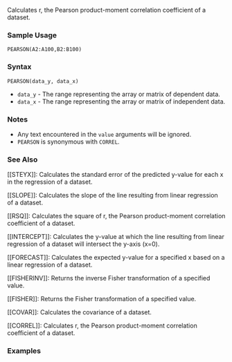 Calculates r, the Pearson product-moment correlation coefficient of a dataset.

### Sample Usage

`PEARSON(A2:A100,B2:B100)`

### Syntax

`PEARSON(data_y, data_x)`

* `data_y` - The range representing the array or matrix of dependent data.
* `data_x` - The range representing the array or matrix of independent data.

### Notes

* Any text encountered in the `value` arguments will be ignored.
* `PEARSON` is synonymous with `CORREL`.

### See Also

[[STEYX]]: Calculates the standard error of the predicted y-value for each x in the regression of a dataset.

[[SLOPE]]: Calculates the slope of the line resulting from linear regression of a dataset.

[[RSQ]]: Calculates the square of r, the Pearson product-moment correlation coefficient of a dataset.

[[INTERCEPT]]: Calculates the y-value at which the line resulting from linear regression of a dataset will intersect the y-axis (x=0).

[[FORECAST]]: Calculates the expected y-value for a specified x based on a linear regression of a dataset.

[[FISHERINV]]: Returns the inverse Fisher transformation of a specified value.

[[FISHER]]: Returns the Fisher transformation of a specified value.

[[COVAR]]: Calculates the covariance of a dataset.

[[CORREL]]: Calculates r, the Pearson product-moment correlation coefficient of a dataset.

### Examples